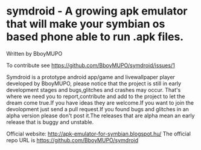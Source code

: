 symdroid - A growing apk emulator that will make your symbian os based phone able to run .apk files.
========
Written by BboyMUPO

To contribute see https://github.com/BboyMUPO/symdroid/issues/1

Symdroid is a prototype android app/game and livewallpaper player developed by BboyMUPO, please notice that the project is still in early development stages and bugs,glitches and crashes may occur. That's where we need you to report,contribute and add to the project to let the dream come true.If you have ideas they are welcome.If you want to join the devolopment just send a pull request.If you found bugs and glitches in an alpha version please don't post it.The releases that are alpha mean an early release that is buggy and unstable.


Official website: http://apk-emulator-for-symbian.blogspot.hu/
The official repo URL is https://github.com/BboyMUPO/symdroid
